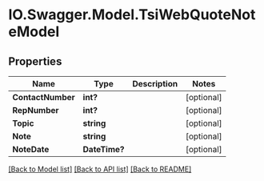# IO.Swagger.Model.TsiWebQuoteNoteModel
## Properties

Name | Type | Description | Notes
------------ | ------------- | ------------- | -------------
**ContactNumber** | **int?** |  | [optional] 
**RepNumber** | **int?** |  | [optional] 
**Topic** | **string** |  | [optional] 
**Note** | **string** |  | [optional] 
**NoteDate** | **DateTime?** |  | [optional] 

[[Back to Model list]](../README.md#documentation-for-models) [[Back to API list]](../README.md#documentation-for-api-endpoints) [[Back to README]](../README.md)

